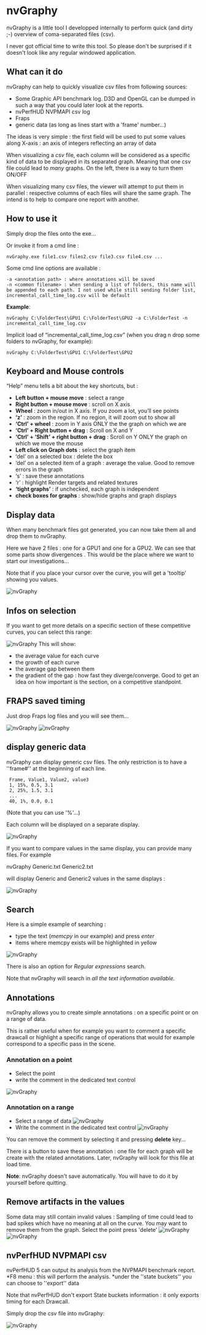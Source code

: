 # nvGraphy

nvGraphy is a little tool I developped internally to perform quick (and dirty ;-) overview of coma-separated files (csv).

I never got official time to write this tool. So please don't be surprised if it doesn't look like any regular windowed application.

## What can it do

nvGraphy can help to quickly visualize csv files from following sources:

* Some Graphic API benchmark log. D3D and OpenGL can be dumped in such a way that you could later look at the reports.
* nvPerfHUD NVPMAPI csv log
* Fraps
* generic data (as long as lines start with a 'frame' number...)

The ideas is very simple : the first field will be used to put some values along X-axis : an axis of integers reflecting an array of data

When visualizing a *csv* file, each column will be considered as a specific kind of data to be displayed in its separated graph. Meaning that one csv file could lead to *many* graphs. On the left, there is a way to turn them ON/OFF

When visualizing many csv files, the viewer will attempt to put them in parallel : respective columns of each files will share the same graph. The intend is to help to compare one report with another.

## How to use it

Simply drop the files onto the exe...

Or invoke it from a cmd line :
````
nvGraphy.exe file1.csv files2.csv file3.csv file4.csv ...
````

Some cmd line options are available :

````
-a <annotation path> : where annotations will be saved
-n <common filename> : when sending a list of folders, this name will be appended to each path. I not used while still sending folder list, incremental_call_time_log.csv will be default
````

__Example__:
````
nvGraphy C:\FolderTest\GPU1 C:\FolderTest\GPU2 -a C:\FolderTest -n incremental_call_time_log.csv
````

Implicit load of “incremental_call_time_log.csv” (when you drag n drop some folders to nvGraphy, for example):
````
nvGraphy C:\FolderTest\GPU1 C:\FolderTest\GPU2
````

## Keyboard and Mouse controls
“Help” menu tells a bit about the key shortcuts, but :

* __Left button + mouse move__ : select a range
* __Right button + mouse move__ : scroll on X axis
* __Wheel__ : zoom in/out in X axis. If you zoom a lot, you’ll see points
* __‘z’__ : zoom in the region. If no region, it will zoom out to show all
* __‘Ctrl’ + wheel__ : zoom in Y axis ONLY the the graph on which we are
* __‘Ctrl’ + Right button + drag__ : Scroll on X and Y
* __‘Ctrl’ + ‘Shift’ + right button + drag__ : Scroll on Y ONLY the graph on which we move the mouse
* __Left click on Graph dots__ : select the graph item
* ‘del’ on a selected box : delete the box
* ‘del’ on a selected item of a graph : average the value. Good to remove errors in the graph
* ‘s’ : save these annotations
* ‘r’ : highlight Render targets and related textures
* __‘tight graphs’__ : if unchecked, each graph is independent
* __check boxes for graphs__ : show/hide graphs and graph displays

## Display data

When many benchmark files got generated, you can now take them all and drop them to nvGraphy.

Here we have 2 files : one for a GPU1 and one for a GPU2. We can see that some parts show divergences . This would be the place where we want to start our investigations...

Note that if you place your cursor over the curve, you will get a 'tooltip' showing you values.

![nvGraphy](https://github.com/tlorach/nvGraphy/raw/master/README_pics/NvGraphy_competitiveAPICGraphs.png)


## Infos on selection
If you want to get more details on a specific section of these competitive curves, you can select this range:

![nvGraphy](https://github.com/tlorach/nvGraphy/raw/master/README_pics/NvGraphy_competitiveRangeCompare.png)
This will show:
* the average value for each curve
* the growth of each curve
* the average gap between them
* the gradient of the gap : how fast they diverge/converge. Good to get an idea on how important is the section, on a competitive standpoint.


## FRAPS saved timing

Just drop Fraps log files and you will see them...

![nvGraphy](https://github.com/tlorach/nvGraphy/raw/master/README_pics/NvGraphy_FRAPS_FPS.png)
![nvGraphy](https://github.com/tlorach/nvGraphy/raw/master/README_pics/NvGraphy_FRAPS_Ms.png)

## display generic data
nvGraphy can display generic csv files.
The only restriction is to have a ''frame#'' at the beginning of each line.
````
 Frame, Value1, Value2, value3
 1, 15%, 0.5, 3.1
 2, 25%, 1.5, 3.1
 ...
 40, 1%, 0.0, 0.1
````

(Note that you can use '%'...)

Each column will be displayed on a separate display. 

![nvGraphy](https://github.com/tlorach/nvGraphy/raw/master/README_pics/NvGraphy_generic1.png)

If you want to compare values in the same display, you can provide many files. For example 

 nvGraphy Generic.txt Generic2.txt

will display Generic and Generic2 values in the same displays :

![nvGraphy](https://github.com/tlorach/nvGraphy/raw/master/README_pics/NvGraphy_generic2.png)


## Search
Here is a simple example of searching :
* type the text (*memcpy* in our example) and press *enter*
* items where memcpy exists will be highlighted in yellow

![nvGraphy](https://github.com/tlorach/nvGraphy/raw/master/README_pics/NvGraphy_Search.png)

There is also an option for *Regular expressions* search.

Note that nvGraphy will search in *all the text information available*.


## Annotations
nvGraphy allows you to create simple annotations : on a specific point or on a range of data.

This is rather useful when for example you want to comment a specific drawcall or highlight a specific range of operations that would for example correspond to a specific pass in the scene.

### Annotation on a point
* Select the point
* write the comment in the dedicated text control

![nvGraphy](https://github.com/tlorach/nvGraphy/raw/master/README_pics/NvGraphy_annotPT.png)

### Annotation on a range
* Select a range of data
![nvGraphy](https://github.com/tlorach/nvGraphy/raw/master/README_pics/nvGraphy_rangeannot1.png)
* Write the comment in the dedicated text control
![nvGraphy](https://github.com/tlorach/nvGraphy/raw/master/README_pics/nvGraphy_rangeannot2.png)

You can remove the comment by selecting it and pressing **delete** key...

There is a button to save these annotation : one file for each graph will be create with the related annotations. Later, nvGraphy will look for this file at load time.

__Note__: nvGraphy doesn't save automatically. You will have to do it by yourself before quitting.

## Remove artifacts in the values
Some data may still contain invalid values : Sampling of time could lead to bad spikes which have no meaning at all on the curve. You may want to remove them from the graph.
Select the point
press 'delete'
![nvGraphy](https://github.com/tlorach/nvGraphy/raw/master/README_pics/NvGraphy_correctPT1.png)
![nvGraphy](https://github.com/tlorach/nvGraphy/raw/master/README_pics/NvGraphy_correctPT2.png)

## nvPerfHUD NVPMAPI csv

nvPerfHUD 5 can output its analysis from the NVPMAPI benchmark report.
*F8 menu : this will perform the analysis.
*under the ''state buckets'' you can choose to ''export'' data

Note that nvPerfHUD don't export State buckets information : it only exports timing for each Drawcall.

Simply drop the csv file into nvGraphy:

![nvGraphy](https://github.com/tlorach/nvGraphy/raw/master/README_pics/NvGraphy_nvPerfHUD.png)


